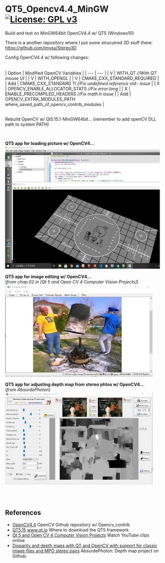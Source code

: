 # QT5_Opencv4.4_MinGW[![License: GPL v3](https://img.shields.io/badge/License-GPLv3-blue.svg)](https://www.gnu.org/licenses/gpl-3.0)<br>
Build and test on MinGW64bit OpenCV4.4 w/ QT5 (Windows10)

There is a another repository where I put some strucutred 3D stuff there: https://github.com/jmysu/Stereo3D

Config OpenCV4.4 w/ following changes: <br>
<br>                            
| Option  | Modified OpenCV Variables |
| --- | --- |
| V   | WITH_QT _//With QT mouse UI_ |
| V   | WITH_OPENGL |
| V   | CMAKE_CXX_STANDARD_REQUIRED |
| Add | CMAKE_CXX_STANDARD 11 _//Fix undefined reference std:: issue_ |
| X   | OPENCV_ENABLE_ALLOCATOR_STATS _//Fix error:long_ |
| X   | ENABLE_PRECOMPILED_HEADERS  _//Fix math.h issue_ |
| Add | OPENCV_EXTRA_MODULES_PATH where_saved_path_of_opencv_contrib_modules | 
<br>
<br>
 
Rebuild OpenCV w/ Qt5.15.1-MinGW64bit... (remember to add openCV DLL path to system PATH)<br>

<br>

 __QT5 app for loading picture w/ OpenCV4...__ <br>
<img src="pic/OpenCV4TestPic.jpg" width=640 height=400/>
<br>

 __QT5 app for image editing w/ OpenCV4...__ <br>
(_from chap.02 in [Qt 5 and Open CV 4 Computer Vision Projects]_)<br>
<img src="pic/TheAwesomeChicken.jpg" width=480 height=300/>
<br>

 __QT5 app for adjusting depth map from stereo phtos w/ OpenCV4...__<br>
 (_from AbsurdePhoton_)<br>
<img src="pic/DisparityFilter.jpg" width=480 height=300/> <br>

<br>
<br>


## References
  - [OpenCV4.4](https://github.com/opencv) OpenCV Github repository w/ Opencv_contrib
  - [QT5.15](https://www.qt.io/download) _www.qt.io_ Where to download the QT5 framework
  - [Qt 5 and Open CV 4 Computer Vision Projects](https://www.youtube.com/playlist?list=PLeLcvrwLe187K3Ceoe3X3VMAa31591aO8) Watch YouTube clips online
  - [Disparity and depth maps with QT and OpenCV with support for classic image files and MPO stereo pairs](https://github.com/AbsurdePhoton/disparity-filtering-mpo) AbsurdePhoton: Depth map project on Github.

